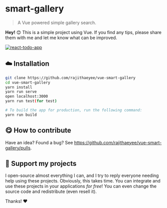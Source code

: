 # smart-gallery


> A Vue powered simple gallery search.

**Hey!** :blush: This is a simple project using Vue. If you find any tips, please share them with me and let me know what can be improved.

[![react-todo-app](https://i.imgur.com/DkFWFfU.png)](https://github.com/rajithaeyee/vue-smart-gallery)

## :cloud: Installation

```sh
git clone https://github.com/rajithaeyee/vue-smart-gallery
cd vue-smart-gallery
yarn install
yarn run serve
open localhost:3000
yarn run test(for test) 

# To build the app for production, run the following command:
yarn run build
```

## :yum: How to contribute
Have an idea? Found a bug? See https://github.com/rajithaeyee/vue-smart-gallery/pulls.


## :sparkling_heart: Support my projects

I open-source almost everything I can, and I try to reply everyone needing help using these projects. Obviously,
this takes time. You can integrate and use these projects in your applications *for free*! You can even change the source code and redistribute (even resell it).

Thanks! :heart:
